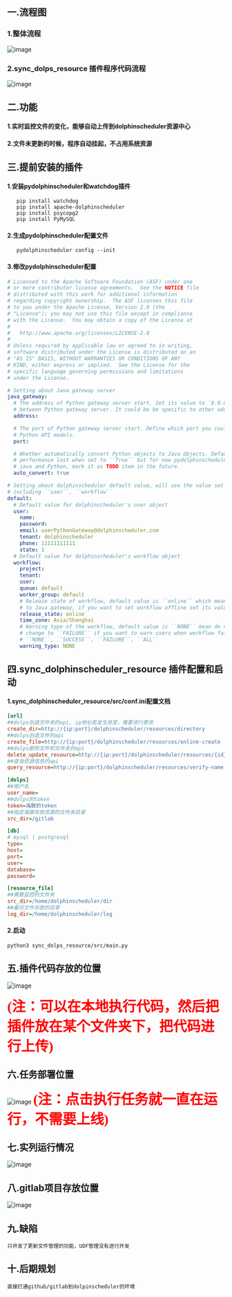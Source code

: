 ## 一.流程图
### 1.整体流程
 ![image](image/流程图2.png)
### 2.sync_dolps_resource 插件程序代码流程
 ![image](image/流程图.png)
## 二.功能
#### 1.实时监控文件的变化，能够自动上传到dolphinscheduler资源中心
#### 2.文件未更新的时候，程序自动挂起，不占用系统资源
## 三.提前安装的插件
#### 1.安装pydolphinscheduler和watchdog插件
       pip install watchdog
       pip install apache-dolphinscheduler
       pip install psycopg2
       pip install PyMySQL
#### 2.生成pydolphinscheduler配置文件
       pydolphinscheduler config --init
#### 3.修改pydolphinscheduler配置
```yaml
# Licensed to the Apache Software Foundation (ASF) under one
# or more contributor license agreements.  See the NOTICE file
# distributed with this work for additional information
# regarding copyright ownership.  The ASF licenses this file
# to you under the Apache License, Version 2.0 (the
# "License"); you may not use this file except in compliance
# with the License.  You may obtain a copy of the License at
#
#   http://www.apache.org/licenses/LICENSE-2.0
#
# Unless required by applicable law or agreed to in writing,
# software distributed under the License is distributed on an
# "AS IS" BASIS, WITHOUT WARRANTIES OR CONDITIONS OF ANY
# KIND, either express or implied.  See the License for the
# specific language governing permissions and limitations
# under the License.

# Setting about Java gateway server
java_gateway:
  # The address of Python gateway server start. Set its value to `0.0.0.0` if your Python API run in different
  # between Python gateway server. It could be be specific to other address like `127.0.0.1` or `localhost`
  address: 

  # The port of Python gateway server start. Define which port you could connect to Python gateway server from
  # Python API models.
  port: 

  # Whether automatically convert Python objects to Java Objects. Default value is ``True``. There is some
  # performance lost when set to ``True`` but for now pydolphinscheduler do not handle the convert issue between
  # java and Python, mark it as TODO item in the future.
  auto_convert: true

# Setting about dolphinscheduler default value, will use the value set below if property do not set, which
# including ``user``, ``workflow`` 
default:
  # Default value for dolphinscheduler's user object
  user:
    name: 
    password: 
    email: userPythonGateway@dolphinscheduler.com
    tenant: dolphinscheduler
    phone: 11111111111
    state: 1
  # Default value for dolphinscheduler's workflow object
  workflow:
    project: 
    tenant: 
    user: 
    queue: default
    worker_group: default
    # Release state of workflow, default value is ``online`` which mean setting workflow online when it submits
    # to Java gateway, if you want to set workflow offline set its value to ``offline``
    release_state: online
    time_zone: Asia/Shanghai
    # Warning type of the workflow, default value is ``NONE`` mean do not warn user in any cases of workflow state,
    # change to ``FAILURE`` if you want to warn users when workflow failed. All available enum value are
    # ``NONE``, ``SUCCESS``, ``FAILURE``, ``ALL`` 
    warning_type: NONE
```

## 四.sync_dolphinscheduler_resource 插件配置和启动
#### 1.sync_dolphinscheduler_resource/src/conf.ini配置文档
```ini
[url]
##dolps创造文件夹的api, ip地址若发生改变，需要进行更改
create_dir=http://{ip:port}/dolphinscheduler/resources/directory
##dolps创造文件的api
create_file=http://{ip:port}/dolphinscheduler/resources/online-create
##dolps删除文件和文件夹的api
delete_update_resource=http://{ip:port}/dolphinscheduler/resources/{id}
##查询资源信息的api
query_resource=http://{ip:port}/dolphinscheduler/resources/verify-name

[dolps]
##用户名
user_name=
##dolps的token
token=海豚的token
##指定海豚存放资源的文件夹目录
src_dir=/gitlab

[db]
# mysql | postgresql 
type=
host=
port=
user=
database=
password=

[resource_file]
##需要监控的文件夹
src_dir=/home/dolphinscheduler/dir
##备份文件存放的目录
log_dir=/home/dolphinscheduler/log
```
#### 2.启动
    python3 sync_dolps_resource/src/main.py
## 五.插件代码存放的位置
 ![image](image/sync_program_dolps.png)
 
<font face='仿宋' color=red size=6><b>(注：可以在本地执行代码，然后把插件放在某个文件夹下，把代码进行上传)</b></font>
## 六.任务部署位置
 ![image](image/workflow.png)
 <font face='仿宋' color=red size=6><b>(注：点击执行任务就一直在运行，不需要上线)</b></font>
## 七.实列运行情况
 ![image](image/example.png)
## 八.gitlab项目存放位置
 ![image](image/项目资源中心.png)
## 九.缺陷
    只开发了更新文件管理的功能，UDF管理没有进行开发
## 十.后期规划
    直接打通github/gitlab到dolpinscheduler的环境

